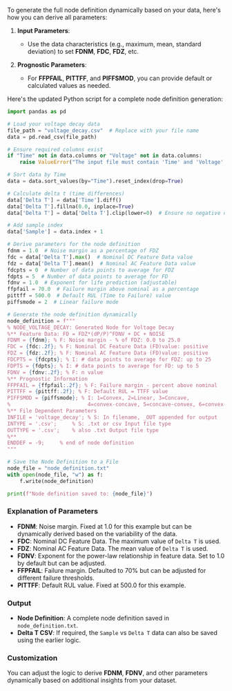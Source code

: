 To generate the full node definition dynamically based on your data, here's how you can derive all parameters:

1. **Input Parameters**:
   - Use the data characteristics (e.g., maximum, mean, standard deviation) to set **FDNM**, **FDC**, **FDZ**, etc.

2. **Prognostic Parameters**:
   - For **FFPFAIL**, **PITTFF**, and **PIFFSMOD**, you can provide default or calculated values as needed.

Here's the updated Python script for a complete node definition generation:

```python
import pandas as pd

# Load your voltage decay data
file_path = "voltage_decay.csv"  # Replace with your file name
data = pd.read_csv(file_path)

# Ensure required columns exist
if "Time" not in data.columns or "Voltage" not in data.columns:
    raise ValueError("The input file must contain 'Time' and 'Voltage' columns.")

# Sort data by Time
data = data.sort_values(by="Time").reset_index(drop=True)

# Calculate delta t (time differences)
data['Delta T'] = data['Time'].diff()
data['Delta T'].fillna(0.0, inplace=True)
data['Delta T'] = data['Delta T'].clip(lower=0)  # Ensure no negative delta T

# Add sample index
data['Sample'] = data.index + 1

# Derive parameters for the node definition
fdnm = 1.0  # Noise margin as a percentage of FDZ
fdc = data['Delta T'].max()  # Nominal DC Feature Data value
fdz = data['Delta T'].mean()  # Nominal AC Feature Data value
fdcpts = 0  # Number of data points to average for FDZ
fdpts = 5  # Number of data points to average for FD
fdnv = 1.0  # Exponent for life prediction (adjustable)
ffpfail = 70.0  # Failure margin above nominal as a percentage
pittff = 500.0  # Default RUL (Time to Failure) value
piffsmode = 2  # Linear failure mode

# Generate the node definition dynamically
node_definition = f"""
% NODE_VOLTAGE_DECAY: Generated Node for Voltage Decay
%** Feature Data: FD = FDZ*(dP/P)^FDNV + DC + NOISE
FDNM = {fdnm}; % F: Noise margin - % of FDZ: 0.0 to 25.0
FDC = {fdc:.2f}; % F: Nominal DC Feature Data (FD)value: positive
FDZ = {fdz:.2f}; % F: Nominal AC Feature Data (FD)value: positive
FDCPTS = {fdcpts}; % I: # data points to average for FDZ: up to 25
FDPTS = {fdpts}; % I: # data points to average for FD: up to 5
FDNV = {fdnv:.2f}; % F: n value     
%** Prognostic Information
FFPFAIL = {ffpfail:.2f}; % F: Failure margin - percent above nominal
PITTFF = {pittff:.2f}; % F: Default RUL = TTFF value
PIFFSMOD = {piffsmode}; % I: 1=Convex, 2=Linear, 3=Concave, 
%                         4=convex-concave, 5=concave-convex, 6=convex-concave 
%** File Dependent Parameters
INFILE = 'voltage_decay'; % S: In filename, _OUT appended for output
INTYPE = '.csv';     % S: .txt or csv Input file type
OUTTYPE = '.csv';    % also .txt Output file type 
%**
ENDDEF = -9;     % end of node definition
"""

# Save the Node Definition to a File
node_file = "node_definition.txt"
with open(node_file, "w") as f:
    f.write(node_definition)

print(f"Node definition saved to: {node_file}")
```

### Explanation of Parameters
- **FDNM**: Noise margin. Fixed at 1.0 for this example but can be dynamically derived based on the variability of the data.
- **FDC**: Nominal DC Feature Data. The maximum value of `Delta T` is used.
- **FDZ**: Nominal AC Feature Data. The mean value of `Delta T` is used.
- **FDNV**: Exponent for the power-law relationship in feature data. Set to 1.0 by default but can be adjusted.
- **FFPFAIL**: Failure margin. Defaulted to 70% but can be adjusted for different failure thresholds.
- **PITTFF**: Default RUL value. Fixed at 500.0 for this example.

### Output
- **Node Definition**: A complete node definition saved in `node_definition.txt`.
- **Delta T CSV**: If required, the `Sample` vs `Delta T` data can also be saved using the earlier logic.

### Customization
You can adjust the logic to derive **FDNM**, **FDNV**, and other parameters dynamically based on additional insights from your dataset.
